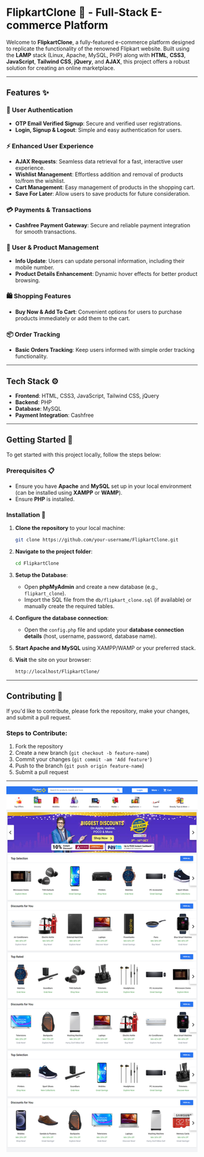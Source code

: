 # FlipkartClone 🚀 - Full-Stack E-commerce Platform

Welcome to **FlipkartClone**, a fully-featured e-commerce platform designed to replicate the functionality of the renowned Flipkart website. Built using the **LAMP** stack (Linux, Apache, MySQL, PHP) along with **HTML**, **CSS3**, **JavaScript**, **Tailwind CSS**, **jQuery**, and **AJAX**, this project offers a robust solution for creating an online marketplace.

---

## Features ✨

### 🛒 **User Authentication**
- **OTP Email Verified Signup**: Secure and verified user registrations.  
- **Login, Signup & Logout**: Simple and easy authentication for users.

### ⚡ **Enhanced User Experience**
- **AJAX Requests**: Seamless data retrieval for a fast, interactive user experience.  
- **Wishlist Management**: Effortless addition and removal of products to/from the wishlist.  
- **Cart Management**: Easy management of products in the shopping cart.  
- **Save For Later**: Allow users to save products for future consideration.

### 💳 **Payments & Transactions**
- **Cashfree Payment Gateway**: Secure and reliable payment integration for smooth transactions.

### 🔄 **User & Product Management**
- **Info Update**: Users can update personal information, including their mobile number.  
- **Product Details Enhancement**: Dynamic hover effects for better product browsing.

### 🛍️ **Shopping Features**
- **Buy Now & Add To Cart**: Convenient options for users to purchase products immediately or add them to the cart.

### 📦 **Order Tracking**
- **Basic Orders Tracking**: Keep users informed with simple order tracking functionality.

---

## Tech Stack ⚙️

- **Frontend**: HTML, CSS3, JavaScript, Tailwind CSS, jQuery
- **Backend**: PHP
- **Database**: MySQL
- **Payment Integration**: Cashfree

---

## Getting Started 🚀

To get started with this project locally, follow the steps below:

### Prerequisites 📋
- Ensure you have **Apache** and **MySQL** set up in your local environment (can be installed using **XAMPP** or **WAMP**).
- Ensure **PHP** is installed.

### Installation 🔧

1. **Clone the repository** to your local machine:

    ```bash
    git clone https://github.com/your-username/FlipkartClone.git
    ```

2. **Navigate to the project folder**:

    ```bash
    cd FlipkartClone
    ```

3. **Setup the Database**:
    - Open **phpMyAdmin** and create a new database (e.g., `flipkart_clone`).
    - Import the SQL file from the `db/flipkart_clone.sql` (if available) or manually create the required tables.

4. **Configure the database connection**:
    - Open the `config.php` file and update your **database connection details** (host, username, password, database name).

5. **Start Apache and MySQL** using XAMPP/WAMP or your preferred stack.

6. **Visit** the site on your browser:  
    ```bash
    http://localhost/FlipkartClone/
    ```

---

## Contributing 🤝

If you'd like to contribute, please fork the repository, make your changes, and submit a pull request.

### Steps to Contribute:
1. Fork the repository
2. Create a new branch (`git checkout -b feature-name`)
3. Commit your changes (`git commit -am 'Add feature'`)
4. Push to the branch (`git push origin feature-name`)
5. Submit a pull request

---

![Website Look](https://github.com/LakshayD02/FullStack-Flipkart-Clone/blob/main/Website.png)
